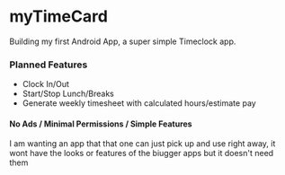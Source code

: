 # myTimeCard

Building my first Android App, a super simple Timeclock app.

### Planned Features
- Clock In/Out
- Start/Stop Lunch/Breaks
- Generate weekly timesheet with calculated hours/estimate pay

#### No Ads / Minimal Permissions / Simple Features
I am wanting an app that that one can just pick up and use right away, it wont have the looks or features of the biugger apps but it doesn't need them
